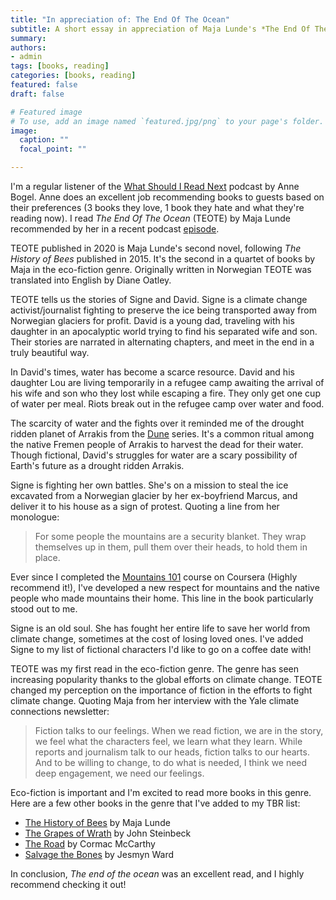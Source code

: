 ```yaml
---
title: "In appreciation of: The End Of The Ocean"
subtitle: A short essay in appreciation of Maja Lunde's *The End Of The Ocean* 
summary: 
authors:
- admin
tags: [books, reading]
categories: [books, reading]
featured: false
draft: false

# Featured image
# To use, add an image named `featured.jpg/png` to your page's folder. 
image:
  caption: ""
  focal_point: ""

---
```


I'm a regular listener of the [What Should I Read Next](https://modernmrsdarcy.com/what-should-i-read-next/) podcast by Anne Bogel. Anne does an excellent job recommending books to guests based on their preferences (3 books they love, 1 book they hate and what they're reading now). I read *The End Of The Ocean* (TEOTE) by Maja Lunde recommended by her in a recent podcast [episode](https://modernmrsdarcy.com/229-ep/). 

TEOTE published in 2020 is Maja Lunde's second novel, following *The History of Bees* published in 2015. It's the second in a quartet of books by Maja in the eco-fiction genre. Originally written in Norwegian TEOTE was translated into English by Diane Oatley.

TEOTE tells us the stories of Signe and David. Signe is a climate change activist/journalist fighting to preserve the ice being transported away from Norwegian glaciers for profit. David is a young dad, traveling with his daughter in an apocalyptic world trying to find his separated wife and son. Their stories are narrated in alternating chapters, and meet in the end in a truly beautiful way.

In David's times, water has become a scarce resource. David and his daughter Lou are living temporarily in a refugee camp awaiting the arrival of his wife and son who they lost while escaping a fire. They only get one cup of water per meal. Riots break out in the refugee camp over water and food. 

The scarcity of water and the fights over it reminded me of the drought ridden planet of Arrakis from the [Dune](https://www.goodreads.com/book/show/44767458-dune) series. It's a common ritual among the native Fremen people of Arrakis to harvest the dead for their water. Though fictional, David's struggles for water are a scary possibility of Earth's future as a drought ridden Arrakis.

Signe is fighting her own battles. She's on a mission to steal the ice excavated from a Norwegian glacier by her ex-boyfriend Marcus, and deliver it to his house as a sign of protest. Quoting a line from her monologue:

> For some people the mountains are a security blanket. They wrap themselves up in them, pull them over their heads, to hold them in place.

Ever since I completed the [Mountains 101](https://www.coursera.org/learn/mountains-101) course on Coursera (Highly recommend it!), I've developed a new respect for mountains and the native people who made mountains their home. This line in the book particularly stood out to me. 

Signe is an old soul. She has fought her entire life to save her world from climate change, sometimes at the cost of losing loved ones. I've added Signe to my list of fictional characters I'd like to go on a coffee date with!

TEOTE was my first read in the eco-fiction genre. The genre has seen increasing popularity thanks to the global efforts on climate change. TEOTE changed my perception on the importance of fiction in the efforts to fight climate change. Quoting Maja from her interview with the Yale climate connections newsletter:

> Fiction talks to our feelings. When we read fiction, we are in the story, we feel what the characters feel, we learn what they learn. While reports and journalism talk to our heads, fiction talks to our hearts. And to be willing to change, to do what is needed, I think we need deep engagement, we need our feelings.

Eco-fiction is important and I'm excited to read more books in this genre. Here are a few other books in the genre that I've added to my TBR list:

* [The History of Bees](https://www.goodreads.com/book/show/40604684-the-history-of-bees) by Maja Lunde
* [The Grapes of Wrath](https://www.goodreads.com/book/show/4395.The_Grapes_of_Wrath) by John Steinbeck
* [The Road](https://www.goodreads.com/book/show/6288.The_Road) by Cormac McCarthy
* [Salvage the Bones](https://www.goodreads.com/book/show/10846336-salvage-the-bones) by Jesmyn Ward

In conclusion, *The end of the ocean* was an excellent read, and I highly recommend checking it out!